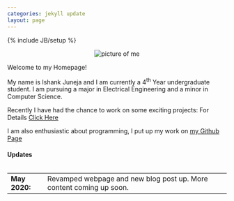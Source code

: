 ```yaml
---
categories: jekyll update
layout: page
---
```

{% include JB/setup %}
<!--- Put in Top Most Jekyll Directory-->

<p align="center">
  <img src="{{site.baseurl}}/assets/images/ishank.jpg" alt="picture of me"/>
</p>

Welcome to my Homepage!

My name is Ishank Juneja and I am currently a 4<sup>th</sup> Year undergraduate student. I am pursuing a major in Electrical Engineering and a minor in Computer Science. 

Recently I have had the chance to work on some exciting projects: For Details [Click Here]({{site.baseurl}}/projects)

I am also enthusiastic about programming, I put up my work on [my Github Page](https://github.com/ishank-juneja)
 	
#### Updates

<div style="height:250px;overflow:auto;">
<table>
<col width="100px">
<col width="650px">
<tr><td><b>May 2020:</b></td><td> Revamped webpage and new blog post up. More content coming up soon.</td></tr>


